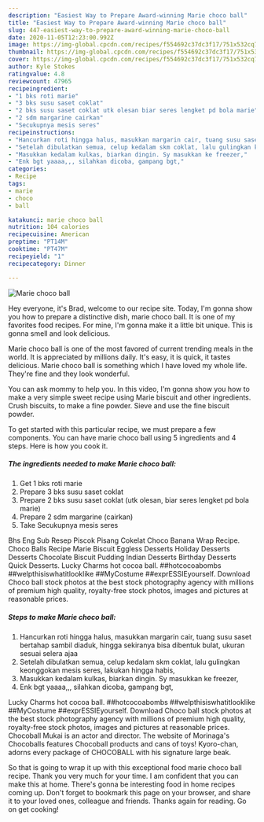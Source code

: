 ```yaml
---
description: "Easiest Way to Prepare Award-winning Marie choco ball"
title: "Easiest Way to Prepare Award-winning Marie choco ball"
slug: 447-easiest-way-to-prepare-award-winning-marie-choco-ball
date: 2020-11-05T12:23:00.992Z
image: https://img-global.cpcdn.com/recipes/f554692c37dc3f17/751x532cq70/marie-choco-ball-foto-resep-utama.jpg
thumbnail: https://img-global.cpcdn.com/recipes/f554692c37dc3f17/751x532cq70/marie-choco-ball-foto-resep-utama.jpg
cover: https://img-global.cpcdn.com/recipes/f554692c37dc3f17/751x532cq70/marie-choco-ball-foto-resep-utama.jpg
author: Kyle Stokes
ratingvalue: 4.8
reviewcount: 47965
recipeingredient:
- "1 bks roti marie"
- "3 bks susu saset coklat"
- "2 bks susu saset coklat utk olesan biar seres lengket pd bola marie"
- "2 sdm margarine cairkan"
- "Secukupnya mesis seres"
recipeinstructions:
- "Hancurkan roti hingga halus, masukkan margarin cair, tuang susu saset bertahap sambil diaduk, hingga sekiranya bisa dibentuk bulat, ukuran sesuai selera ajaa"
- "Setelah dibulatkan semua, celup kedalam skm coklat, lalu gulingkan keonggokan mesis seres, lakukan hingga habis,"
- "Masukkan kedalam kulkas, biarkan dingin. Sy masukkan ke freezer,"
- "Enk bgt yaaaa,,, silahkan dicoba, gampang bgt,"
categories:
- Recipe
tags:
- marie
- choco
- ball

katakunci: marie choco ball 
nutrition: 104 calories
recipecuisine: American
preptime: "PT14M"
cooktime: "PT47M"
recipeyield: "1"
recipecategory: Dinner

---
```



![Marie choco ball](https://img-global.cpcdn.com/recipes/f554692c37dc3f17/751x532cq70/marie-choco-ball-foto-resep-utama.jpg)

Hey everyone, it's Brad, welcome to our recipe site. Today, I'm gonna show you how to prepare a distinctive dish, marie choco ball. It is one of my favorites food recipes. For mine, I'm gonna make it a little bit unique. This is gonna smell and look delicious.

Marie choco ball is one of the most favored of current trending meals in the world. It is appreciated by millions daily. It's easy, it is quick, it tastes delicious. Marie choco ball is something which I have loved my whole life. They're fine and they look wonderful.

You can ask mommy to help you. In this video, I&#39;m gonna show you how to make a very simple sweet recipe using Marie biscuit and other ingredients. Crush biscuits, to make a fine powder. Sieve and use the fine biscuit powder.


To get started with this particular recipe, we must prepare a few components. You can have marie choco ball using 5 ingredients and 4 steps. Here is how you cook it.

<!--inarticleads1-->

##### The ingredients needed to make Marie choco ball:

1. Get 1 bks roti marie
1. Prepare 3 bks susu saset coklat
1. Prepare 2 bks susu saset coklat (utk olesan, biar seres lengket pd bola marie)
1. Prepare 2 sdm margarine (cairkan)
1. Take Secukupnya mesis seres


Bhs Eng Sub Resep Piscok Pisang Cokelat Choco Banana Wrap Recipe. Choco Balls Recipe Marie Biscuit Eggless Desserts Holiday Desserts Desserts Chocolate Biscuit Pudding Indian Desserts Birthday Desserts Quick Desserts. Lucky Charms hot cocoa ball. ##hotcocoabombs ##welpthisiswhatitlooklike ##MyCostume ##exprESSIEyourself. Download Choco ball stock photos at the best stock photography agency with millions of premium high quality, royalty-free stock photos, images and pictures at reasonable prices. 

<!--inarticleads2-->

##### Steps to make Marie choco ball:

1. Hancurkan roti hingga halus, masukkan margarin cair, tuang susu saset bertahap sambil diaduk, hingga sekiranya bisa dibentuk bulat, ukuran sesuai selera ajaa
1. Setelah dibulatkan semua, celup kedalam skm coklat, lalu gulingkan keonggokan mesis seres, lakukan hingga habis,
1. Masukkan kedalam kulkas, biarkan dingin. Sy masukkan ke freezer,
1. Enk bgt yaaaa,,, silahkan dicoba, gampang bgt,


Lucky Charms hot cocoa ball. ##hotcocoabombs ##welpthisiswhatitlooklike ##MyCostume ##exprESSIEyourself. Download Choco ball stock photos at the best stock photography agency with millions of premium high quality, royalty-free stock photos, images and pictures at reasonable prices. Chocoball Mukai is an actor and director. The website of Morinaga&#39;s Chocoballs features Chocoball products and cans of toys! Kyoro-chan, adorns every package of CHOCOBALL with his signature large beak. 

So that is going to wrap it up with this exceptional food marie choco ball recipe. Thank you very much for your time. I am confident that you can make this at home. There's gonna be interesting food in home recipes coming up. Don't forget to bookmark this page on your browser, and share it to your loved ones, colleague and friends. Thanks again for reading. Go on get cooking!
